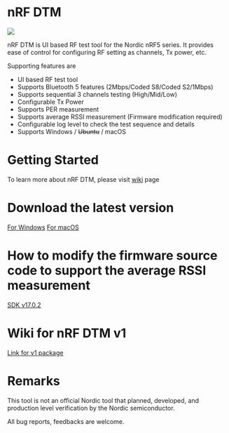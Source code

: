 # nRF DTM

<img src="https://github.com/olleheugene/nRF-DTM/blob/master/pics/DTM_USAGE.gif">

nRF DTM is UI based RF test tool for the Nordic nRF5 series.
It provides ease of control for configuring RF setting as channels, Tx power, etc.

Supporting features are 
- UI based RF test tool
- Supports Bluetooth 5 features (2Mbps/Coded S8/Coded S2/1Mbps)
- Supports sequential 3 channels testing   (High/Mid/Low)
- Configurable Tx Power
- Supports PER measurement
- Supports average RSSI measurement (Firmware modification required)
- Configurable log level to check the test sequence and details
- Supports Windows / ~~Ubuntu~~ / macOS

# Getting Started
To learn more about nRF DTM, please visit [wiki](https://github.com/olleheugene/nRF-DTM/wiki) page

# Download the latest version
[For Windows](https://github.com/olleheugene/nRF-DTM/raw/master/Release/Windows_x86/nRF_DTM.exe)   [For macOS](https://github.com/olleheugene/nRF-DTM/raw/master/Release/macOS/nRF_DTM)

# How to modify the firmware source code to support the average RSSI measurement
[SDK v17.0.2](https://github.com/olleheugene/nRF-DTM/wiki/for-SDK-v17.0.2)

# Wiki for nRF DTM v1
[Link for v1 package](https://github.com/olleheugene/nRF-DTM/archive/v1.0.zip)

# Remarks 
This tool is not an official Nordic tool that planned, developed, and production level verification by the Nordic semiconductor.

All bug reports, feedbacks are welcome.
